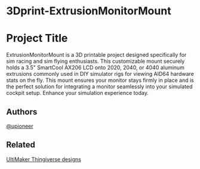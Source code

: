 # 3Dprint-ExtrusionMonitorMount

# Project Title

ExtrusionMonitorMount is a 3D printable project designed specifically for sim racing and sim flying enthusiasts. This customizable mount securely holds a 3.5" SmartCool AX206 LCD onto 2020, 2040, or 4040 aluminum extrusions commonly used in DIY simulator rigs for viewing AID64 hardware stats on the fly. This mount ensures your monitor stays firmly in place and is the perfect solution for integrating a monitor seamlessly into your simulated cockpit setup. Enhance your simulation experience today.

## Authors

[@upioneer](https://www.github.com/upioneer)


## Related


[UltiMaker Thingiverse designs](https://www.thingiverse.com/upioneer/designs)

